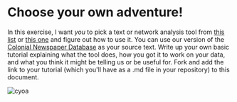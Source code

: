 # Choose your own adventure!

In this exercise, I want *you* to pick a text or network analysis tool from [this list](http://dirtdirectory.org/search/node/%22text%20analysis%22%20OR%20network) or [this one](http://dhresourcesforprojectbuilding.pbworks.com/w/page/69244314/Tutorials%20for%20DH%20Tools%20and%20Methods) and figure out how to use it. You can use our version of the [Colonial Newspaper Database](https://raw.githubusercontent.com/shawngraham/exercise/gh-pages/CND.csv) as your source text. Write up your own basic tutorial explaining what the tool does, how you got it to work on your data, and what you think it might be telling us or be useful for. Fork and add the link to your tutorial (which you'll have as a .md file in your repository) to this document.

![cyoa](http://www.gamebooks.org/gallery/cyoa001.jpg) 
